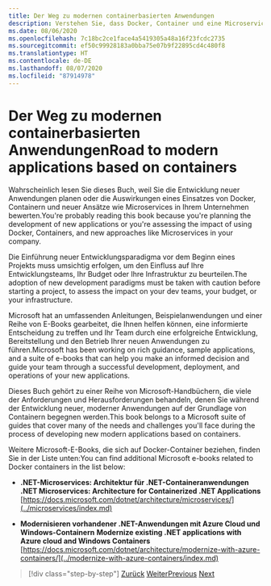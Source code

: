 ```yaml
---
title: Der Weg zu modernen containerbasierten Anwendungen
description: Verstehen Sie, dass Docker, Container und eine Microservicearchitektur keine Universallösung für alle Fälle sind. Hier finden Sie einige Referenzen, die Ihnen bei der Entscheidung helfen.
ms.date: 08/06/2020
ms.openlocfilehash: 7c18bc2ce1face4a5419305a48a16f23fcdc2735
ms.sourcegitcommit: ef50c99928183a0bba75e07b9f22895cd4c480f8
ms.translationtype: HT
ms.contentlocale: de-DE
ms.lasthandoff: 08/07/2020
ms.locfileid: "87914978"
---
```

# <a name="road-to-modern-applications-based-on-containers"></a><span data-ttu-id="08a2b-104">Der Weg zu modernen containerbasierten Anwendungen</span><span class="sxs-lookup"><span data-stu-id="08a2b-104">Road to modern applications based on containers</span></span>

<span data-ttu-id="08a2b-105">Wahrscheinlich lesen Sie dieses Buch, weil Sie die Entwicklung neuer Anwendungen planen oder die Auswirkungen eines Einsatzes von Docker, Containern und neuer Ansätze wie Microservices in Ihrem Unternehmen bewerten.</span><span class="sxs-lookup"><span data-stu-id="08a2b-105">You're probably reading this book because you're planning the development of new applications or you're assessing the impact of using Docker, Containers, and new approaches like Microservices in your company.</span></span>

<span data-ttu-id="08a2b-106">Die Einführung neuer Entwicklungsparadigma vor dem Beginn eines Projekts muss umsichtig erfolgen, um den Einfluss auf Ihre Entwicklungsteams, Ihr Budget oder Ihre Infrastruktur zu beurteilen.</span><span class="sxs-lookup"><span data-stu-id="08a2b-106">The adoption of new development paradigms must be taken with caution before starting a project, to assess the impact on your dev teams, your budget, or your infrastructure.</span></span>

<span data-ttu-id="08a2b-107">Microsoft hat an umfassenden Anleitungen, Beispielanwendungen und einer Reihe von E-Books gearbeitet, die Ihnen helfen können, eine informierte Entscheidung zu treffen und Ihr Team durch eine erfolgreiche Entwicklung, Bereitstellung und den Betrieb Ihrer neuen Anwendungen zu führen.</span><span class="sxs-lookup"><span data-stu-id="08a2b-107">Microsoft has been working on rich guidance, sample applications, and a suite of e-books that can help you make an informed decision and guide your team through a successful development, deployment, and operations of your new applications.</span></span>

<span data-ttu-id="08a2b-108">Dieses Buch gehört zu einer Reihe von Microsoft-Handbüchern, die viele der Anforderungen und Herausforderungen behandeln, denen Sie während der Entwicklung neuer, moderner Anwendungen auf der Grundlage von Containern begegnen werden.</span><span class="sxs-lookup"><span data-stu-id="08a2b-108">This book belongs to a Microsoft suite of guides that cover many of the needs and challenges you'll face during the process of developing new modern applications based on containers.</span></span>

<span data-ttu-id="08a2b-109">Weitere Microsoft-E-Books, die sich auf Docker-Container beziehen, finden Sie in der Liste unten:</span><span class="sxs-lookup"><span data-stu-id="08a2b-109">You can find additional Microsoft e-books related to Docker containers in the list below:</span></span>

- <span data-ttu-id="08a2b-110">**.NET-Microservices: Architektur für .NET-Containeranwendungen** </span><span class="sxs-lookup"><span data-stu-id="08a2b-110">**.NET Microservices: Architecture for Containerized .NET Applications** </span></span>\
  [https://docs.microsoft.com/dotnet/architecture/microservices/](../microservices/index.md)

- <span data-ttu-id="08a2b-111">**Modernisieren vorhandener .NET-Anwendungen mit Azure Cloud und Windows-Containern** </span><span class="sxs-lookup"><span data-stu-id="08a2b-111">**Modernize existing .NET applications with Azure cloud and Windows Containers** </span></span>\
  [https://docs.microsoft.com/dotnet/architecture/modernize-with-azure-containers/](../modernize-with-azure-containers/index.md)

>[!div class="step-by-step"]
><span data-ttu-id="08a2b-112">[Zurück](docker-containers-images-and-registries.md)
>[Weiter](docker-application-lifecycle/index.md)</span><span class="sxs-lookup"><span data-stu-id="08a2b-112">[Previous](docker-containers-images-and-registries.md)
[Next](docker-application-lifecycle/index.md)</span></span>

